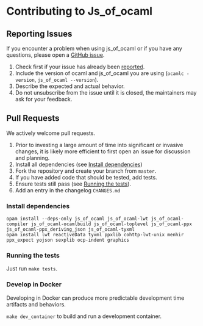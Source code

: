 # Contributing to Js_of_ocaml

## Reporting Issues

If you encounter a problem when using js_of_ocaml or if you have any questions, please open a [GitHub issue](https://github.com/ocsigen/js_of_ocaml/issues/).

1. Check first if your issue has already been [reported](https://github.com/ocsigen/js_of_ocaml/issues/).
2. Include the version of ocaml and js_of_ocaml you are using (`ocamlc -version`, `js_of_ocaml --version`).
3. Describe the expected and actual behavior.
4. Do not unsubscribe from the issue until it is closed, the maintainers may ask for your feedback.

## Pull Requests

We actively welcome pull requests.

1. Prior to investing a large amount of time into significant or invasive changes, it is likely more efficient to first open an issue for discussion and planning.
2. Install all dependencies (see [Install dependencies](#install-dependencies))
3. Fork the repository and create your branch from `master`.
4. If you have added code that should be tested, add tests.
5. Ensure tests still pass (see [Running the tests](#running-the-tests)).
6. Add an entry in the changelog `CHANGES.md`

### Install dependencies
```
opam install --deps-only js_of_ocaml js_of_ocaml-lwt js_of_ocaml-compiler js_of_ocaml-ocamlbuild js_of_ocaml-toplevel js_of_ocaml-ppx js_of_ocaml-ppx_deriving_json js_of_ocaml-tyxml
opam install lwt reactiveData tyxml ppxlib cohttp-lwt-unix menhir ppx_expect yojson sexplib ocp-indent graphics
```

### Running the tests

Just run `make tests`.

### Develop in Docker

Developing in Docker can produce more predictable development
time artifacts and behaviors.

`make dev_container` to build and run a development container.